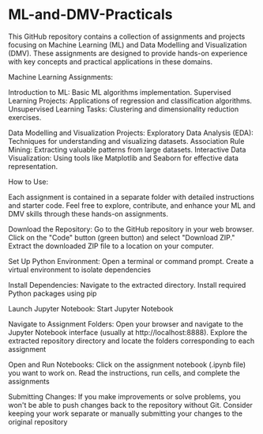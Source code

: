 # ML-and-DMV-Practicals
This GitHub repository contains a collection of assignments and projects focusing on Machine Learning (ML) and Data Modelling and Visualization (DMV). These assignments are designed to provide hands-on experience with key concepts and practical applications in these domains.

Machine Learning Assignments:

Introduction to ML: Basic ML algorithms implementation.
Supervised Learning Projects: Applications of regression and classification algorithms.
Unsupervised Learning Tasks: Clustering and dimensionality reduction exercises.

Data Modelling and Visualization Projects:
Exploratory Data Analysis (EDA): Techniques for understanding and visualizing datasets.
Association Rule Mining: Extracting valuable patterns from large datasets.
Interactive Data Visualization: Using tools like Matplotlib and Seaborn for effective data representation.

How to Use:

Each assignment is contained in a separate folder with detailed instructions and starter code. Feel free to explore, contribute, and enhance your ML and DMV skills through these hands-on assignments.

Download the Repository:
Go to the GitHub repository in your web browser.
Click on the "Code" button (green button) and select "Download ZIP."
Extract the downloaded ZIP file to a location on your computer.

Set Up Python Environment:
Open a terminal or command prompt.
Create a virtual environment to isolate dependencies

 Install Dependencies:
Navigate to the extracted directory.
Install required Python packages using pip

Launch Jupyter Notebook:
Start Jupyter Notebook

 Navigate to Assignment Folders:
Open your browser and navigate to the Jupyter Notebook interface (usually at http://localhost:8888).
Explore the extracted repository directory and locate the folders corresponding to each assignment

Open and Run Notebooks:
Click on the assignment notebook (.ipynb file) you want to work on.
Read the instructions, run cells, and complete the assignments

Submitting Changes:
If you make improvements or solve problems, you won't be able to push changes back to the repository without Git. Consider keeping your work separate or manually submitting your changes to the original repository
